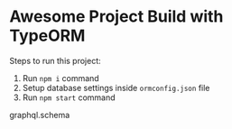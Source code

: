 # Awesome Project Build with TypeORM

Steps to run this project:

1. Run `npm i` command
2. Setup database settings inside `ormconfig.json` file
3. Run `npm start` command



graphql.schema 
